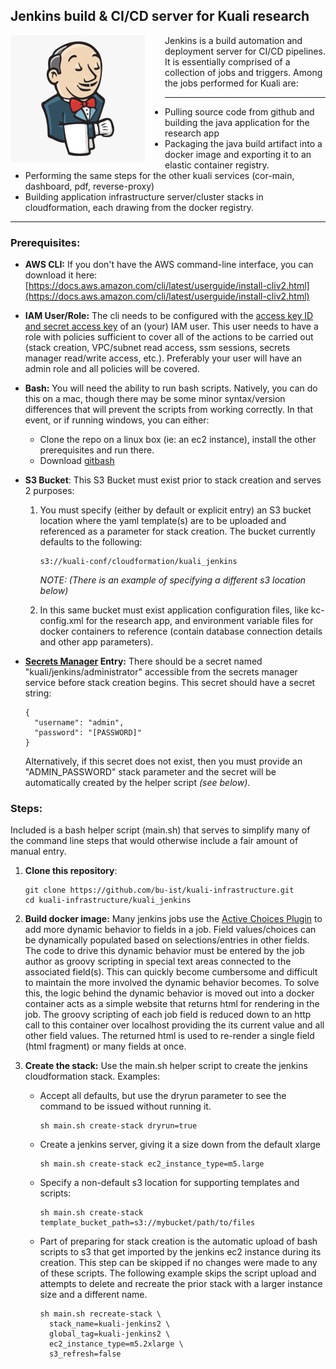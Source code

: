 ## Jenkins build & CI/CD server for Kuali research

<img align="left" src="jenkins1.png" alt="jenkins1" style="margin-right:30px;" />Jenkins is a build automation and deployment server for CI/CD pipelines. It is essentially comprised of a collection of jobs and triggers. Among the jobs performed for Kuali are:

------

- Pulling source code from github and building the java application for the research app
- Packaging the java build artifact into a docker image and exporting it to an elastic container registry.
- Performing the same steps for the other kuali services (cor-main, dashboard, pdf, reverse-proxy)
- Building application infrastructure server/cluster stacks in cloudformation, each drawing from the docker registry.

------

### Prerequisites:

- **AWS CLI:** 
  If you don't have the AWS command-line interface, you can download it here:
  [https://docs.aws.amazon.com/cli/latest/userguide/install-cliv2.html](https://docs.aws.amazon.com/cli/latest/userguide/install-cliv2.html)
  
- **IAM User/Role:**
  The cli needs to be configured with the [access key ID and secret access key](https://docs.aws.amazon.com/general/latest/gr/aws-sec-cred-types.html#access-keys-and-secret-access-keys) of an (your) IAM user. This user needs to have a role with policies sufficient to cover all of the actions to be carried out (stack creation, VPC/subnet read access, ssm sessions, secrets manager read/write access, etc.). Preferably your user will have an admin role and all policies will be covered.
  
- **Bash:**
  You will need the ability to run bash scripts. Natively, you can do this on a mac, though there may be some minor syntax/version differences that will prevent the scripts from working correctly. In that event, or if running windows, you can either:
  - Clone the repo on a linux box (ie: an ec2 instance), install the other prerequisites and run there.
  - Download [gitbash](https://git-scm.com/downloads)
  
- **S3 Bucket**:
  This S3 Bucket must exist prior to stack creation and serves 2 purposes:
  
  1. You must specify (either by default or explicit entry) an S3 bucket location where the yaml template(s) are to be uploaded and referenced as a parameter for stack creation. The bucket currently defaults to the following:
  
     ```
     s3://kuali-conf/cloudformation/kuali_jenkins
     ```
  
     *NOTE: (There is an example of specifying a different s3 location below)*
  
  2. In this same bucket must exist application configuration files, like kc-config.xml for the research app, and environment variable files for docker containers to reference (contain database connection details and other app parameters).
  
- **[Secrets Manager](https://docs.aws.amazon.com/secretsmanager/latest/userguide/intro.html) Entry:**
  There should be a secret named "kuali/jenkins/administrator" accessible from the secrets manager service before stack creation begins.
  This secret should have a secret string:

  ```
  {
    "username": "admin",
    "password": "[PASSWORD]"
  }
  ```

  Alternatively, if this secret does not exist, then you must provide an "ADMIN_PASSWORD" stack parameter and the secret will be automatically created by the helper script *(see below)*.

### Steps:

Included is a bash helper script (main.sh) that serves to simplify many of the command line steps that would otherwise include a fair amount of manual entry. 

1. **Clone this repository**:

   ```
   git clone https://github.com/bu-ist/kuali-infrastructure.git
   cd kuali-infrastructure/kuali_jenkins
   ```

2. **Build docker image:**
   Many jenkins jobs use the [Active Choices Plugin](https://plugins.jenkins.io/uno-choice/) to add more dynamic behavior to fields in a job. Field values/choices can be dynamically populated based on selections/entries in other fields. The code to drive this dynamic behavior must be entered by the job author as groovy scripting in special text areas connected to the associated field(s). This can quickly become cumbersome and difficult to maintain the more involved the dynamic behavior becomes. To solve this, the logic behind the dynamic behavior is moved out into a docker container acts as a simple website that returns html for rendering in the job. The groovy scripting of each job field is reduced down to an http call to this container over localhost providing the its current value and all other field values. The returned html is used to re-render a single field (html fragment) or many fields at once.
   
2. **Create the stack:**
   Use the main.sh helper script to create the jenkins cloudformation stack.
   Examples:

   - Accept all defaults, but use the dryrun parameter to see the command to be issued without running it.

     ```
     sh main.sh create-stack dryrun=true
     ```

   - Create a jenkins server, giving it a size down from the default xlarge

     ```
     sh main.sh create-stack ec2_instance_type=m5.large
     ```

   - Specify a non-default s3 location for supporting templates and scripts:

     ```
     sh main.sh create-stack template_bucket_path=s3://mybucket/path/to/files
     ```

   - Part of preparing for stack creation is the automatic upload of bash scripts to s3 that get imported by the jenkins ec2 instance during its creation. This step can be skipped if no changes were made to any of these scripts. The following example skips the script upload and attempts to delete and recreate the prior stack with a larger instance size and a different name.

     ```
     sh main.sh recreate-stack \
       stack_name=kuali-jenkins2 \
       global_tag=kuali-jenkins2 \
       ec2_instance_type=m5.2xlarge \
       s3_refresh=false
     ```

     
